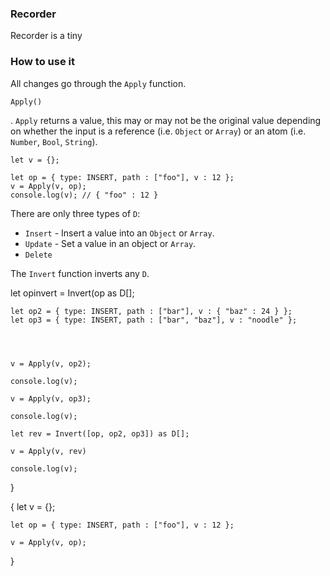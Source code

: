 ### Recorder

Recorder is a tiny

### How to use it

All changes go through the `Apply` function.

```
Apply()
```

. `Apply` returns a value, this may or may not be the original value depending on whether the input is a reference (i.e. `Object` or `Array`) or an atom (i.e. `Number`, `Bool`, `String`).

```
let v = {};

let op = { type: INSERT, path : ["foo"], v : 12 };
v = Apply(v, op);
console.log(v); // { "foo" : 12 }
```

There are only three types of `D`:

* `Insert` - Insert a value into an `Object` or `Array`.
* `Update` - Set a value in an object or `Array`.
* `Delete`



The `Invert` function inverts any `D`.



let opinvert = Invert(op as D[];


    let op2 = { type: INSERT, path : ["bar"], v : { "baz" : 24 } };
    let op3 = { type: INSERT, path : ["bar", "baz"], v : "noodle" };

    
    

    v = Apply(v, op2);

    console.log(v);

    v = Apply(v, op3);

    console.log(v);

    let rev = Invert([op, op2, op3]) as D[];

    v = Apply(v, rev)

    console.log(v);
}

{
    let v = {};

    let op = { type: INSERT, path : ["foo"], v : 12 };

    v = Apply(v, op);



}